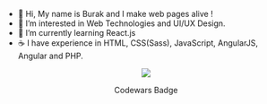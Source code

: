 - 👋  Hi, My name is Burak and I make web pages alive !
- 👀 I’m interested in Web Technologies and UI/UX Design.
- 🌱 I’m currently learning React.js
- ☕️ I have experience in HTML, CSS(Sass), JavaScript, AngularJS, Angular and PHP.


<!--- [![name](https://www.codewars.com/users/dburak/badges/large "Codewars Badge")](https://www.codewars.com/users/dburak/) --->

<div align="center">
  <a href="https://www.codewars.com/users/dburak/" target="_blank">
    <img src="https://www.codewars.com/users/dburak/badges/large">
  </a>
  <p>Codewars Badge</p>
</div>


<!---
dburak/dburak is a ✨ special ✨ repository because its `README.md` (this file) appears on your GitHub profile.
You can click the Preview link to take a look at your changes.
--->
